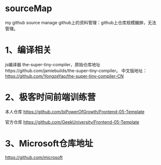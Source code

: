 # sourceMap
my github source manage
github上的资料管理：github上仓库规模臃肿，无法管理。

# 1、编译相关
js编译器 the-super-tiny-compiler，原始仓库地址https://github.com/jamiebuilds/the-super-tiny-compiler。
中文版地址：https://github.com/YongzeYao/the-super-tiny-compiler-CN

# 2、极客时间前端训练营
本人仓库 https://github.com/biPowerOfGrowth/Frontend-05-Template

官方仓库 https://github.com/GeekUniversity/Frontend-05-Template

# 3、Microsoft仓库地址

https://github.com/microsoft
